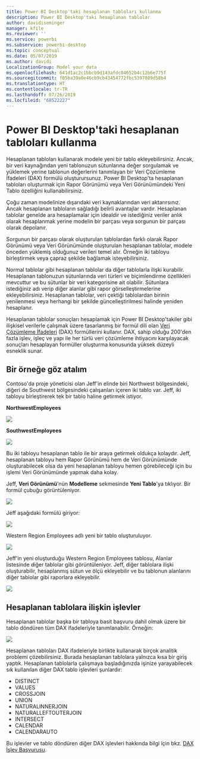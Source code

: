 ```yaml
---
title: Power BI Desktop'taki hesaplanan tabloları kullanma
description: Power BI Desktop'taki hesaplanan tablolar
author: davidiseminger
manager: kfile
ms.reviewer: ''
ms.service: powerbi
ms.subservice: powerbi-desktop
ms.topic: conceptual
ms.date: 05/07/2019
ms.author: davidi
LocalizationGroup: Model your data
ms.openlocfilehash: 641d1ac2c1bbcb9d143afdc04652b4c12b6e775f
ms.sourcegitcommit: f05ba39a0e46cb9cb43454772fbc5397089d58b4
ms.translationtype: HT
ms.contentlocale: tr-TR
ms.lasthandoff: 07/26/2019
ms.locfileid: "68522227"
---
```

# <a name="using-calculated-tables-in-power-bi-desktop"></a>Power BI Desktop'taki hesaplanan tabloları kullanma
Hesaplanan tabloları kullanarak modele yeni bir tablo ekleyebilirsiniz. Ancak, bir veri kaynağından yeni tablonuzun sütunlarına değer sorgulamak ve yüklemek yerine tablonun değerlerini tanımlayan bir Veri Çözümleme İfadeleri (DAX) formülü oluşturursunuz. Power BI Desktop'ta hesaplanan tabloları oluşturmak için Rapor Görünümü veya Veri Görünümündeki Yeni Tablo özelliğini kullanabilirsiniz.

Çoğu zaman modelinize dışarıdaki veri kaynaklarından veri aktarırsınız. Ancak hesaplanan tabloların sağladığı belirli avantajlar vardır. Hesaplanan tablolar genelde ara hesaplamalar için idealdir ve istediğiniz veriler anlık olarak hesaplanmak yerine modelin bir parçası veya sorgunun bir parçası olarak depolanır.

Sorgunun bir parçası olarak oluşturulan tablolardan farklı olarak Rapor Görünümü veya Veri Görünümünde oluşturulan hesaplanan tablolar, modele önceden yüklemiş olduğunuz verileri temel alır. Örneğin iki tabloyu birleştirmek veya çapraz şekilde bağlamak isteyebilirsiniz.

Normal tablolar gibi hesaplanan tablolar da diğer tablolarla ilişki kurabilir. Hesaplanan tablonuzun sütunlarında veri türleri ve biçimlendirme özellikleri mevcuttur ve bu sütunlar bir veri kategorisine ait olabilir. Sütunlara istediğiniz adı verip diğer alanlar gibi rapor görselleştirmelerine ekleyebilirsiniz. Hesaplanan tablolar, veri çektiği tablolardan birinin yenilenmesi veya herhangi bir şekilde güncelleştirilmesi halinde yeniden hesaplanır.

Hesaplanan tablolar sonuçları hesaplamak için Power BI Desktop'takiler gibi ilişkisel verilerle çalışmak üzere tasarlanmış bir formül dili olan [Veri Çözümleme İfadeleri](https://msdn.microsoft.com/library/gg413422.aspx) (DAX) formüllerini kullanır. DAX, sahip olduğu 200'den fazla işlev, işleç ve yapı ile her türlü veri çözümleme ihtiyacını karşılayacak sonuçları hesaplayan formüller oluşturma konusunda yüksek düzeyli esneklik sunar.

## <a name="lets-look-at-an-example"></a>Bir örneğe göz atalım
Contoso'da proje yöneticisi olan Jeff'in elinde biri Northwest bölgesindeki, diğeri de Southwest bölgesindeki çalışanları içeren iki tablo var. Jeff, iki tabloyu birleştirerek tek bir tablo haline getirmek istiyor.

**NorthwestEmployees**

 ![](media/desktop-calculated-tables/calctables_nwempl.png)

**SouthwestEmployees**

 ![](media/desktop-calculated-tables/calctables_swempl.png)

Bu iki tabloyu hesaplanan tablo ile bir araya getirmek oldukça kolaydır. Jeff, hesaplanan tabloyu hem Rapor Görünümü hem de Veri Görünümünde oluşturabilecek olsa da yeni hesaplanan tabloyu hemen görebileceği için bu işlemi Veri Görünümünde yapmak daha kolay.

Jeff, **Veri Görünümü**'nün **Modelleme** sekmesinde **Yeni Tablo**'ya tıklıyor. Bir formül çubuğu görüntüleniyor.

 ![](media/desktop-calculated-tables/calctables_formulabarempty.png)

Jeff aşağıdaki formülü giriyor:

 ![](media/desktop-calculated-tables/calctables_formulabarformula.png)

Western Region Employees adlı yeni bir tablo oluşturuluyor.

 ![](media/desktop-calculated-tables/calctables_westregionempl.png)

Jeff'in yeni oluşturduğu Western Region Employees tablosu, Alanlar listesinde diğer tablolar gibi görüntüleniyor. Jeff, diğer tablolara ilişki oluşturabilir, hesaplanmış sütun ve ölçü ekleyebilir ve bu tablonun alanlarını diğer tablolar gibi raporlara ekleyebilir.

 ![](media/desktop-calculated-tables/calctables_fieldlist.png)

## <a name="functions-for-calculated-tables"></a>Hesaplanan tablolara ilişkin işlevler
Hesaplanan tablolar başka bir tabloya basit başvuru dahil olmak üzere bir tablo döndüren tüm DAX ifadeleriyle tanımlanabilir. Örneğin:

 ![](media/desktop-calculated-tables/calctables_formulabarsimpleformula.png)

Hesaplanan tabloları DAX ifadeleriyle birlikte kullanarak birçok analitik problemi çözebilirsiniz. Burada hesaplanan tablolara yalnızca kısa bir giriş yaptık. Hesaplanan tablolarla çalışmaya başladığınızda işinize yarayabilecek sık kullanılan diğer DAX tablo işlevleri şunlardır:

* DISTINCT
* VALUES
* CROSSJOIN
* UNION
* NATURALINNERJOIN
* NATURALLEFTOUTERJOIN
* INTERSECT
* CALENDAR
* CALENDARAUTO

Bu işlevler ve tablo döndüren diğer DAX işlevleri hakkında bilgi için bkz. [DAX İşlev Başvurusu](https://msdn.microsoft.com/ee634396.aspx).

